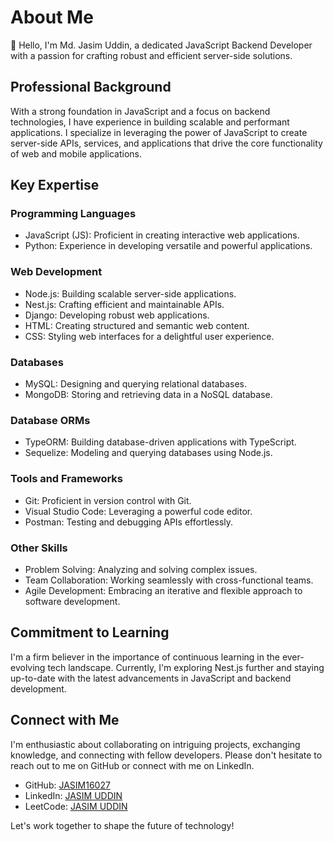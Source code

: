 # About Me

👋 Hello, I'm Md. Jasim Uddin, a dedicated JavaScript Backend Developer with a passion for crafting robust and efficient server-side solutions.


## Professional Background

With a strong foundation in JavaScript and a focus on backend technologies, I have experience in building scalable and performant applications. I specialize in leveraging the power of JavaScript to create server-side APIs, services, and applications that drive the core functionality of web and mobile applications.

## Key Expertise

### Programming Languages
- JavaScript (JS): Proficient in creating interactive web applications.
- Python: Experience in developing versatile and powerful applications.

### Web Development
- Node.js: Building scalable server-side applications.
- Nest.js: Crafting efficient and maintainable APIs.
- Django: Developing robust web applications.
- HTML: Creating structured and semantic web content.
- CSS: Styling web interfaces for a delightful user experience.

### Databases
- MySQL: Designing and querying relational databases.
- MongoDB: Storing and retrieving data in a NoSQL database.

### Database ORMs
- TypeORM: Building database-driven applications with TypeScript.
- Sequelize: Modeling and querying databases using Node.js.

### Tools and Frameworks
- Git: Proficient in version control with Git.
- Visual Studio Code: Leveraging a powerful code editor.
- Postman: Testing and debugging APIs effortlessly.

### Other Skills
- Problem Solving: Analyzing and solving complex issues.
- Team Collaboration: Working seamlessly with cross-functional teams.
- Agile Development: Embracing an iterative and flexible approach to software development.

## Commitment to Learning

I'm a firm believer in the importance of continuous learning in the ever-evolving tech landscape. Currently, I'm exploring Nest.js further and staying up-to-date with the latest advancements in JavaScript and backend development.

## Connect with Me

I'm enthusiastic about collaborating on intriguing projects, exchanging knowledge, and connecting with fellow developers. Please don't hesitate to reach out to me on GitHub or connect with me on LinkedIn.

- GitHub: [JASIM16027](https://github.com/JASIM16027)
- LinkedIn: [JASIM UDDIN](https://www.linkedin.com/in/jasim-uddin-042715136/)
- LeetCode: [JASIM UDDIN](https://leetcode.com/jasim-uddin/)

Let's work together to shape the future of technology!
